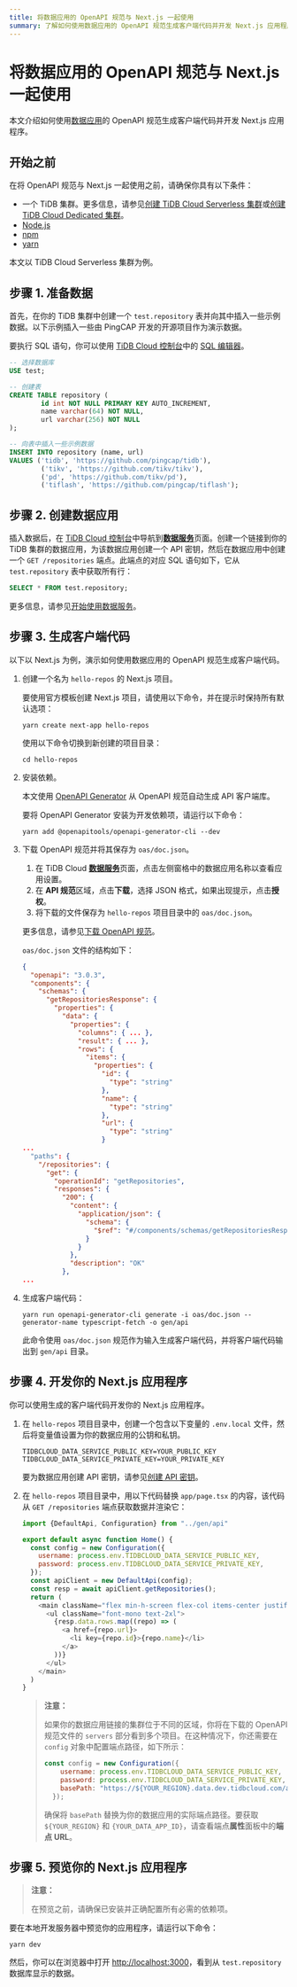 ```yaml
---
title: 将数据应用的 OpenAPI 规范与 Next.js 一起使用
summary: 了解如何使用数据应用的 OpenAPI 规范生成客户端代码并开发 Next.js 应用程序。
---
```


# 将数据应用的 OpenAPI 规范与 Next.js 一起使用

本文介绍如何使用[数据应用](/tidb-cloud/tidb-cloud-glossary.md#data-app)的 OpenAPI 规范生成客户端代码并开发 Next.js 应用程序。

## 开始之前

在将 OpenAPI 规范与 Next.js 一起使用之前，请确保你具有以下条件：

- 一个 TiDB 集群。更多信息，请参见[创建 TiDB Cloud Serverless 集群](/tidb-cloud/create-tidb-cluster-serverless.md)或[创建 TiDB Cloud Dedicated 集群](/tidb-cloud/create-tidb-cluster.md)。
- [Node.js](https://nodejs.org/en/download)
- [npm](https://docs.npmjs.com/downloading-and-installing-node-js-and-npm)
- [yarn](https://yarnpkg.com/getting-started/install)

本文以 TiDB Cloud Serverless 集群为例。

## 步骤 1. 准备数据

首先，在你的 TiDB 集群中创建一个 `test.repository` 表并向其中插入一些示例数据。以下示例插入一些由 PingCAP 开发的开源项目作为演示数据。

要执行 SQL 语句，你可以使用 [TiDB Cloud 控制台](https://tidbcloud.com)中的 [SQL 编辑器](/tidb-cloud/explore-data-with-chat2query.md)。

```sql
-- 选择数据库
USE test;

-- 创建表
CREATE TABLE repository (
        id int NOT NULL PRIMARY KEY AUTO_INCREMENT,
        name varchar(64) NOT NULL,
        url varchar(256) NOT NULL
);

-- 向表中插入一些示例数据
INSERT INTO repository (name, url)
VALUES ('tidb', 'https://github.com/pingcap/tidb'),
        ('tikv', 'https://github.com/tikv/tikv'),
        ('pd', 'https://github.com/tikv/pd'),
        ('tiflash', 'https://github.com/pingcap/tiflash');
```

## 步骤 2. 创建数据应用

插入数据后，在 [TiDB Cloud 控制台](https://tidbcloud.com)中导航到[**数据服务**](https://tidbcloud.com/project/data-service)页面。创建一个链接到你的 TiDB 集群的数据应用，为该数据应用创建一个 API 密钥，然后在数据应用中创建一个 `GET /repositories` 端点。此端点的对应 SQL 语句如下，它从 `test.repository` 表中获取所有行：

```sql
SELECT * FROM test.repository;
```

更多信息，请参见[开始使用数据服务](/tidb-cloud/data-service-get-started.md)。

## 步骤 3. 生成客户端代码

以下以 Next.js 为例，演示如何使用数据应用的 OpenAPI 规范生成客户端代码。

1. 创建一个名为 `hello-repos` 的 Next.js 项目。

    要使用官方模板创建 Next.js 项目，请使用以下命令，并在提示时保持所有默认选项：

    ```shell
    yarn create next-app hello-repos
    ```

    使用以下命令切换到新创建的项目目录：

    ```shell
    cd hello-repos
    ```

2. 安装依赖。

    本文使用 [OpenAPI Generator](https://github.com/OpenAPITools/openapi-generator) 从 OpenAPI 规范自动生成 API 客户端库。

    要将 OpenAPI Generator 安装为开发依赖项，请运行以下命令：

    ```shell
    yarn add @openapitools/openapi-generator-cli --dev
    ```

3. 下载 OpenAPI 规范并将其保存为 `oas/doc.json`。

    1. 在 TiDB Cloud [**数据服务**](https://tidbcloud.com/project/data-service)页面，点击左侧窗格中的数据应用名称以查看应用设置。
    2. 在 **API 规范**区域，点击**下载**，选择 JSON 格式，如果出现提示，点击**授权**。
    3. 将下载的文件保存为 `hello-repos` 项目目录中的 `oas/doc.json`。

    更多信息，请参见[下载 OpenAPI 规范](/tidb-cloud/data-service-manage-data-app.md#下载-openapi-规范)。

    `oas/doc.json` 文件的结构如下：

    ```json
    {
      "openapi": "3.0.3",
      "components": {
        "schemas": {
          "getRepositoriesResponse": {
            "properties": {
              "data": {
                "properties": {
                  "columns": { ... },
                  "result": { ... },
                  "rows": {
                    "items": {
                      "properties": {
                        "id": {
                          "type": "string"
                        },
                        "name": {
                          "type": "string"
                        },
                        "url": {
                          "type": "string"
                        }
    ...
      "paths": {
        "/repositories": {
          "get": {
            "operationId": "getRepositories",
            "responses": {
              "200": {
                "content": {
                  "application/json": {
                    "schema": {
                      "$ref": "#/components/schemas/getRepositoriesResponse"
                    }
                  }
                },
                "description": "OK"
              },
    ...
    ```

4. 生成客户端代码：

    ```shell
    yarn run openapi-generator-cli generate -i oas/doc.json --generator-name typescript-fetch -o gen/api
    ```

    此命令使用 `oas/doc.json` 规范作为输入生成客户端代码，并将客户端代码输出到 `gen/api` 目录。

## 步骤 4. 开发你的 Next.js 应用程序

你可以使用生成的客户端代码开发你的 Next.js 应用程序。

1. 在 `hello-repos` 项目目录中，创建一个包含以下变量的 `.env.local` 文件，然后将变量值设置为你的数据应用的公钥和私钥。

    ```
    TIDBCLOUD_DATA_SERVICE_PUBLIC_KEY=YOUR_PUBLIC_KEY
    TIDBCLOUD_DATA_SERVICE_PRIVATE_KEY=YOUR_PRIVATE_KEY
    ```

    要为数据应用创建 API 密钥，请参见[创建 API 密钥](/tidb-cloud/data-service-api-key.md#创建-api-密钥)。

2. 在 `hello-repos` 项目目录中，用以下代码替换 `app/page.tsx` 的内容，该代码从 `GET /repositories` 端点获取数据并渲染它：

    ```js
    import {DefaultApi, Configuration} from "../gen/api"

    export default async function Home() {
      const config = new Configuration({
        username: process.env.TIDBCLOUD_DATA_SERVICE_PUBLIC_KEY,
        password: process.env.TIDBCLOUD_DATA_SERVICE_PRIVATE_KEY,
      });
      const apiClient = new DefaultApi(config);
      const resp = await apiClient.getRepositories();
      return (
        <main className="flex min-h-screen flex-col items-center justify-between p-24">
          <ul className="font-mono text-2xl">
            {resp.data.rows.map((repo) => (
              <a href={repo.url}>
                <li key={repo.id}>{repo.name}</li>
              </a>
            ))}
          </ul>
        </main>
      )
    }
    ```

    > **注意：**
    >
    > 如果你的数据应用链接的集群位于不同的区域，你将在下载的 OpenAPI 规范文件的 `servers` 部分看到多个项目。在这种情况下，你还需要在 `config` 对象中配置端点路径，如下所示：
    >
    >  ```js
    >  const config = new Configuration({
    >      username: process.env.TIDBCLOUD_DATA_SERVICE_PUBLIC_KEY,
    >      password: process.env.TIDBCLOUD_DATA_SERVICE_PRIVATE_KEY,
    >      basePath: "https://${YOUR_REGION}.data.dev.tidbcloud.com/api/v1beta/app/${YOUR_DATA_APP_ID}/endpoint"
    >    });
    >  ```
    >
    > 确保将 `basePath` 替换为你的数据应用的实际端点路径。要获取 `${YOUR_REGION}` 和 `{YOUR_DATA_APP_ID}`，请查看端点**属性**面板中的**端点 URL**。

## 步骤 5. 预览你的 Next.js 应用程序

> **注意：**
>
> 在预览之前，请确保已安装并正确配置所有必需的依赖项。

要在本地开发服务器中预览你的应用程序，请运行以下命令：

```shell
yarn dev
```

然后，你可以在浏览器中打开 [http://localhost:3000](http://localhost:3000)，看到从 `test.repository` 数据库显示的数据。
